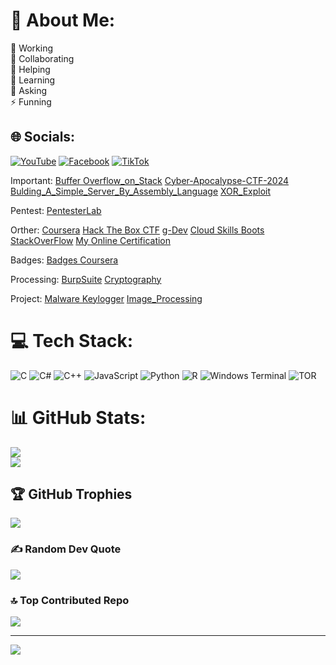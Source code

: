 # 💫 About Me:
🔭 Working<br>👯 Collaborating<br>🤝 Helping<br>🌱 Learning<br>💬 Asking<br>⚡ Funning


## 🌐 Socials:
[![YouTube](https://img.shields.io/badge/YouTube-%23FF0000.svg?logo=YouTube&logoColor=white)](https://youtube.com/@mindsetcoder) [![Facebook](https://img.shields.io/badge/Facebook-%231877F2.svg?logo=Facebook&logoColor=white)](https://www.facebook.com/groups/852807645823305) [![TikTok](https://img.shields.io/badge/TikTok-%23000000.svg?logo=TikTok&logoColor=white)](https://tiktok.com/@mindsetandcoder) 

Important:
[Buffer Overflow_on_Stack](https://github.com/DoNCCong/Basic_Stack_Exploitation)
[Cyber-Apocalypse-CTF-2024](https://www.youtube.com/watch?v=eYK84MnUlzo&t=1520s)
[Bulding_A_Simple_Server_By_Assembly_Language](https://github.com/DoNCCong/Bulding_A_Simple_Server_By_Assembly_Language)
[XOR_Exploit](https://www.youtube.com/watch?v=e2mxpO3zwVQ)

Pentest:
[PentesterLab](https://pentesterlab.com/profile/DoNgocChiCong)

Orther:
[Coursera](https://www.coursera.org/user/d7a6b81cae5cd18e9291f33148a868aa)
[Hack The Box CTF](https://ctf.hackthebox.com/user/profile/124780)
[g-Dev](https://g.dev/DoNgocChiCong)
[Cloud Skills Boots](https://www.cloudskillsboost.google/public_profiles/92397003-2d7f-445f-97fd-6735089e435e)
[StackOverFlow](https://stackoverflow.com/users/22490985/%c4%90%e1%bb%97-c%c3%b4ng?tab=profile)
[My Online Certification](https://www.youtube.com/watch?v=ZOSzzn-hJNY)

Badges:
[Badges Coursera](https://www.credly.com/users/do-ngoc-chi-cong/badges)

Processing:
[BurpSuite](https://github.com/DoNCCong/BurpSuite)
[Cryptography](https://cryptohack.org/user/DoCong/)

Project:
[Malware Keylogger](https://www.youtube.com/watch?v=sVb4AsmOnVQ&t=98s)
[Image_Processing](https://www.youtube.com/watch?v=P2JrS1aMs2w&t=730s)

# 💻 Tech Stack:
![C](https://img.shields.io/badge/c-%2300599C.svg?style=for-the-badge&logo=c&logoColor=white) ![C#](https://img.shields.io/badge/c%23-%23239120.svg?style=for-the-badge&logo=csharp&logoColor=white) ![C++](https://img.shields.io/badge/c++-%2300599C.svg?style=for-the-badge&logo=c%2B%2B&logoColor=white) ![JavaScript](https://img.shields.io/badge/javascript-%23323330.svg?style=for-the-badge&logo=javascript&logoColor=%23F7DF1E) ![Python](https://img.shields.io/badge/python-3670A0?style=for-the-badge&logo=python&logoColor=ffdd54) ![R](https://img.shields.io/badge/r-%23276DC3.svg?style=for-the-badge&logo=r&logoColor=white) ![Windows Terminal](https://img.shields.io/badge/Windows%20Terminal-%234D4D4D.svg?style=for-the-badge&logo=windows-terminal&logoColor=white) ![TOR](https://img.shields.io/badge/tor-%237E4798.svg?style=for-the-badge&logo=tor-project&logoColor=white)
# 📊 GitHub Stats:
![](https://github-readme-stats.vercel.app/api?username=DoNCCong&theme=dark&hide_border=false&include_all_commits=false&count_private=false)<br/>
![](https://github-readme-streak-stats.herokuapp.com/?user=DoNCCong&theme=dark&hide_border=false)<br/>
<!-- ![](https://github-readme-stats.vercel.app/api/top-langs/?username=DoNCCong&theme=dark&hide_border=false&include_all_commits=false&count_private=false&layout=compact) -->

## 🏆 GitHub Trophies
![](https://github-profile-trophy.vercel.app/?username=DoNCCong&theme=matrix&no-frame=false&no-bg=true&margin-w=5)

### ✍️ Random Dev Quote
![](https://quotes-github-readme.vercel.app/api?type=horizontal&theme=dark)

### 🔝 Top Contributed Repo
![](https://github-contributor-stats.vercel.app/api?username=DoNCCong&limit=7&theme=dark&combine_all_yearly_contributions=true)


---
[![](https://visitcount.itsvg.in/api?id=DoNCCong&icon=6&color=0)](https://visitcount.itsvg.in)

<!-- Proudly created with GPRM ( https://gprm.itsvg.in ) -->
